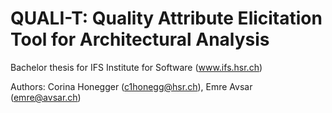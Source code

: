 # QUALI-T: Quality Attribute Elicitation Tool for Architectural Analysis

Bachelor thesis for IFS Institute for Software (www.ifs.hsr.ch)

Authors: Corina Honegger (c1honegg@hsr.ch), Emre Avsar (emre@avsar.ch)